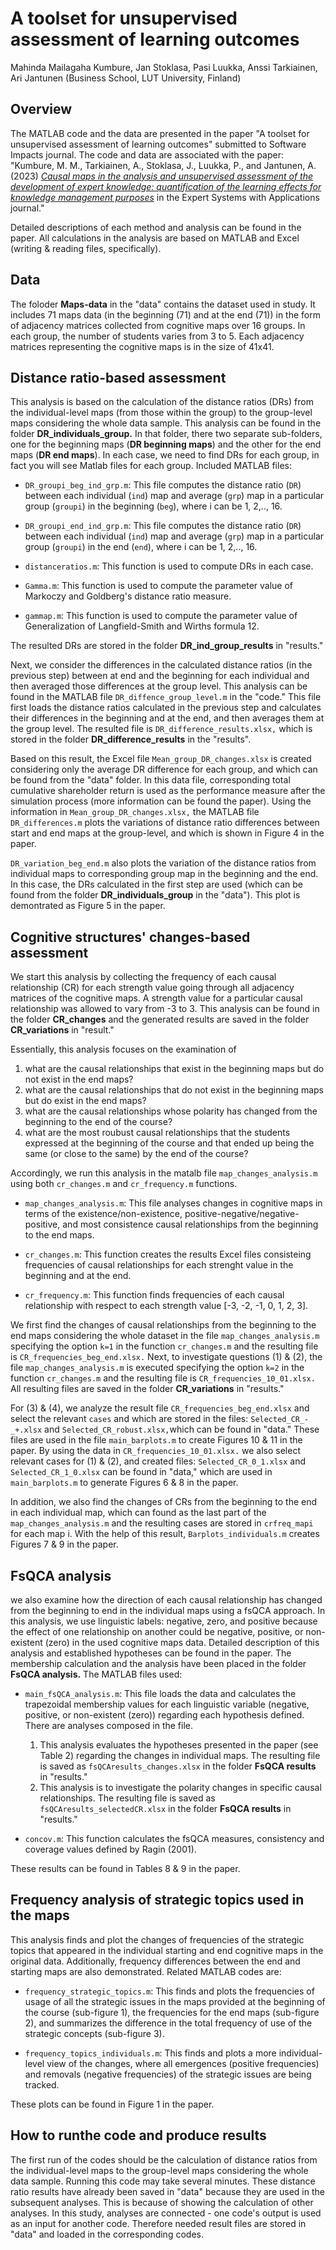# A toolset for unsupervised assessment of learning outcomes
Mahinda Mailagaha Kumbure, Jan Stoklasa, Pasi Luukka, Anssi Tarkiainen, Ari Jantunen (Business School, LUT University, Finland)

## Overview
The MATLAB code and the data are presented in the paper "A toolset for unsupervised assessment of learning outcomes" submitted to Software Impacts journal.
The code and data are associated with the paper: "Kumbure, M. M., Tarkiainen, A., Stoklasa, J., Luukka, P., and Jantunen, A. (2023) [_Causal maps in the analysis and unsupervised assessment of the development of expert knowledge: quantification of the learning effects for knowledge management purposes_](https://doi.org/10.1016/j.eswa.2023.121232) in the Expert Systems with Applications journal." 

Detailed descriptions of each method and analysis can be found in the paper. All calculations in the analysis are based on MATLAB and Excel (writing & reading files, specifically).

## Data
The foloder **Maps-data** in the "data" contains the dataset used in study. It includes 71 maps data (in the beginning (71) and at the end (71)) in the form of adjacency matrices collected from cognitive maps over 16 groups. In each group, the number of students varies from 3 to 5. Each adjacency matrices representing the cognitive maps is in the size of 41x41.

## Distance ratio-based assessment
This analysis is based on the  calculation of the distance ratios (DRs) from the individual-level maps (from those within the group) to the group-level maps considering the whole data sample. This analysis can be found in the folder **DR_individuals_group.** In that folder, there two separate sub-folders, one for the beginning maps (**DR beginning maps**) and the other for the end maps (**DR end maps**). In each case, we need to find DRs for each group, in fact you will see Matlab files for each group. Included MATLAB files:

- `DR_groupi_beg_ind_grp.m`: This file computes the distance ratio (`DR`) between each individual (`ind`) map and average (`grp`) map in a particular group (`groupi`) in the beginning (`beg`), where i can be 1, 2,.., 16. 

- `DR_groupi_end_ind_grp.m`: This file computes the distance ratio (`DR`) between each individual (`ind`) map and average (`grp`) map in a particular group (`groupi`) in the end (`end`), where i can be 1, 2,.., 16. 

- `distanceratios.m`: This function is used to compute DRs in each case. 

- `Gamma.m`: This function is used to compute the parameter value of Markoczy and Goldberg's distance ratio measure. 

- `gammap.m`: This function is used to compute the parameter value of Generalization of Langfield-Smith and Wirths formula 12. 

The resulted DRs are stored in the folder **DR_ind_group_results** in "results." 

Next, we consider the differences in the calculated distance ratios (in the previous step) between at end and the beginning for each individual and then averaged those differences at the group level. This analysis can be found in the MATLAB file `DR_diffence_group_level.m` in the "code." 
This file first loads the distance ratios calculated in the previous step and calculates their differences in the beginning and at the end, and then averages them at the group level. The resulted file is `DR_difference_results.xlsx,` which is stored in the folder **DR_difference_results** in the "results".

Based on this result, the Excel file `Mean_group_DR_changes.xlsx` is created considering only the average DR difference for each group, and which can be found from the "data" folder. In this data file, corresponding total cumulative shareholder return is used as the performance measure after the simulation process (more information can be found the paper). Using the information in `Mean_group_DR_changes.xlsx,` the MATLAB file `DR_differences.m` plots the variations of distance ratio differences between start and end maps at the group-level, and which is shown in Figure 4 in the paper. 

`DR_variation_beg_end.m` also plots the variation of the distance ratios from individual maps to corresponding group map in the beginning and the end. In this case, the DRs calculated in the first step are used (which can be found from the folder **DR_individuals_group** in the "data"). This plot is demontrated as Figure 5 in the paper. 

## Cognitive structures' changes-based assessment
We start this analysis by collecting the frequency of each causal relationship (CR) for each strength value going through all adjacency matrices of the cognitive maps. A strength value for a particular causal relationship was allowed to vary from -3 to 3. This analysis can be found in the folder **CR_changes** and the generated results are saved in the folder **CR_variations** in "result." 

Essentially, this analysis focuses on the examination of 
1. what are the causal relationships that exist in the beginning maps but do not exist in the end maps? 
2. what are the causal relationships that do not exist in the beginning maps but do exist in the end maps?  
3. what are the causal relationships whose polarity has changed from the beginning to the end of the course?  
4. what are the most roubust causal relationships that the students expressed at the beginning of the course and that ended up being the same (or close to the same) by the end of the course?

Accordingly, we run this analysis in the matalb file `map_changes_analysis.m` using both `cr_changes.m` and `cr_frequency.m` functions.

- `map_changes_analysis.m`: This file analyses changes in cognitive maps in terms of the existence/non-existence, positive-negative/negative-positive, and most consistence causal relationships from the beginning to the end maps.

- `cr_changes.m`: This function creates the results Excel files consisteing frequencies of causal relationships for each strenght value in the beginning and at the end. 

- `cr_frequency.m`: This function finds frequencies of each causal relationship with respect to each strength value [-3, -2, -1, 0, 1, 2, 3].

We first find the changes of causal relationships from the beginning to the end maps considering the whole dataset in the file `map_changes_analysis.m` specifying the option `k=1` in the function `cr_changes.m` and the resulting file is `CR_frequencies_beg_end.xlsx.` Next, to investigate questions (1) & (2), the file `map_changes_analysis.m` is executed specifying the option `k=2` in the function `cr_changes.m` and the resulting file is `CR_frequencies_10_01.xlsx.` All resulting files are saved in the folder **CR_variations** in "results." 

For (3) & (4), we analyze the result file `CR_frequencies_beg_end.xlsx` and select the relevant `cases` and which are stored in the files: `Selected_CR_-_+.xlsx` and `Selected_CR_robust.xlsx,`which can be found in "data." These files are used in the file `main_barplots.m` to create Figures 10 & 11 in the paper. By using the data in `CR_frequencies_10_01.xlsx.` we also select relevant cases for (1) & (2), and created files: `Selected_CR_0_1.xlsx` and `Selected_CR_1_0.xlsx` can be found in "data," which are used in `main_barplots.m` to generate Figures 6 & 8 in the paper. 

In addition, we also find the changes of CRs from the beginning to the end in each individual map, which can found as the last part of the `map_changes_analysis.m` and the resulting cases are stored in `crfreq_mapi` for each map i. With the help of this result, `Barplots_individuals.m` creates Figures 7 & 9 in the paper. 

## FsQCA analysis
we also examine how the direction of each causal relationship has changed from the  beginning to end in the individual maps using a fsQCA approach. In this analysis, we use linguistic labels: negative, zero, and positive because the effect of one relationship on 	another could be negative, positive, or non-existent (zero) in the used cognitive maps data. Detailed description of this analysis and established hypotheses can be found in the paper. The membership calculation and the analysis have been placed in the folder **FsQCA analysis.** The MATLAB files used:

- `main_fsQCA_analysis.m`: This file loads the data and calculates the trapezoidal membership values for each linguistic variable (negative, positive, or non-existent (zero)) regarding each hypothesis defined. There are analyses composed in the file. 
    1. This analysis evaluates the hypotheses presented in the paper (see Table 2) regarding the changes in individual maps. The resulting file is saved as `fsQCAresults_changes.xlsx` in the folder **FsQCA results** in "results."
    2. This analysis is to investigate the polarity changes in specific causal relationships. The resulting file is saved as `fsQCAresults_selectedCR.xlsx` in the folder **FsQCA results** in "results."

- `concov.m`: This function calculates the fsQCA measures, consistency and coverage values defined by Ragin (2001). 

These results can be found in Tables 8 & 9 in the paper. 

## Frequency analysis of strategic topics used in the maps
This analysis finds and plot the changes of frequencies of the strategic topics that appeared in the individual starting and end cognitive maps in the original data. Additionally, frequency differences between the end and starting maps are also demonstrated. Related MATLAB codes are:

- `frequency_strategic_topics.m`: This finds and plots the frequencies of usage of all the strategic issues in the maps provided at the beginning of the course (sub-figure 1), the frequencies for the end maps (sub-figure 2), and summarizes the difference
in the total frequency of use of the strategic concepts (sub-figure 3). 

- `frequency_topics_individuals.m`: This finds and plots a more individual-level view of the changes, where all emergences (positive frequencies) and removals (negative frequencies) of the strategic issues are being tracked. 

These plots can be found in Figure 1 in the paper. 

## How to runthe code and produce results
The first run of the codes should be the calculation of distance ratios from the individual-level maps to the group-level maps considering the whole data sample. Running this code may take several minutes. These distance ratio results have already been saved in "data" because they are used in the subsequent analyses. This is because of showing the calculation of other analyses. In this study, analyses are connected - one code's output is used as an input for another code. Therefore needed result files are stored in "data" and loaded in the corresponding codes. 
